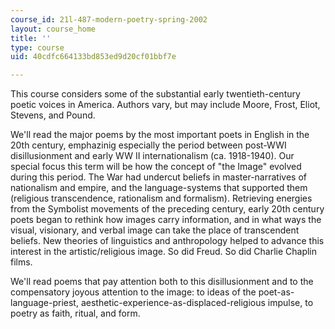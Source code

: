 ```yaml
---
course_id: 21l-487-modern-poetry-spring-2002
layout: course_home
title: ''
type: course
uid: 40cdfc664133bd853ed9d20cf01bbf7e

---
```

This course considers some of the substantial early twentieth-century poetic voices in America. Authors vary, but may include Moore, Frost, Eliot, Stevens, and Pound.

We'll read the major poems by the most important poets in English in the 20th century, emphazinig especially the period between post-WWI disillusionment and early WW II internationalism (ca. 1918-1940). Our special focus this term will be how the concept of "the Image" evolved during this period. The War had undercut beliefs in master-narratives of nationalism and empire, and the language-systems that supported them (religious transcendence, rationalism and formalism). Retrieving energies from the Symbolist movements of the preceding century, early 20th century poets began to rethink how images carry information, and in what ways the visual, visionary, and verbal image can take the place of transcendent beliefs. New theories of linguistics and anthropology helped to advance this interest in the artistic/religious image. So did Freud. So did Charlie Chaplin films.

We'll read poems that pay attention both to this disillusionment and to the compensatory joyous attention to the image: to ideas of the poet-as-language-priest, aesthetic-experience-as-displaced-religious impulse, to poetry as faith, ritual, and form.
